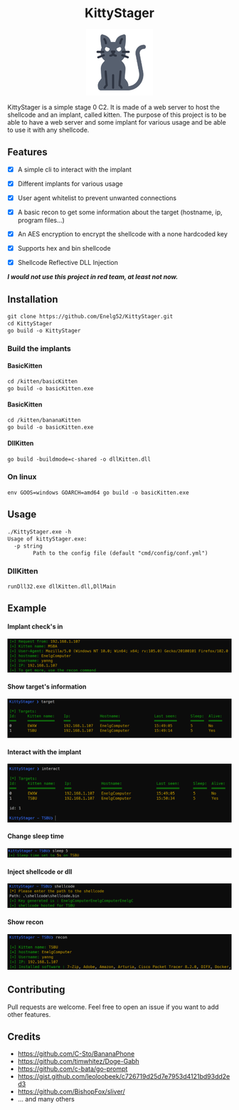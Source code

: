 <h1 align="center">
    KittyStager
</h1>

<p align="center">
  <a href="" rel="noopener">
 <img width=150px height=150px src="./img/chat.png"> </a>
</p>


KittyStager is a simple stage 0 C2. It is made of a web server to host the shellcode and an implant, called kitten.
The purpose of this project is to be able to have a web server and some implant for various usage and be 
able to use it with any shellcode.

## Features
- [x] A simple cli to interact with the implant
- [x] Different implants for various usage
- [x] User agent whitelist to prevent unwanted connections
- [x] A basic recon to get some information about the target (hostname, ip, program files...)
- [x] An AES encryption to encrypt the shellcode with a none hardcoded key
- [x] Supports hex and bin shellcode
- [x] Shellcode Reflective DLL Injection


***I would not use this project in red team, at least not now.***



## Installation
```
git clone https://github.com/Enelg52/KittyStager.git
cd KittyStager
go build -o KittyStager
```
### Build the implants
#### BasicKitten
```
cd /kitten/basicKitten
go build -o basicKitten.exe
```
#### BasicKitten
```
cd /kitten/bananaKitten
go build -o basicKitten.exe
```
#### DllKitten
```
go build -buildmode=c-shared -o dllKitten.dll
```
### On linux
```
env GOOS=windows GOARCH=amd64 go build -o basicKitten.exe
```

## Usage

```
./KittyStager.exe -h
Usage of kittyStager.exe:
  -p string
        Path to the config file (default "cmd/config/conf.yml")
```
### DllKitten
```
runDll32.exe dllKitten.dll,DllMain
```

## Example
#### Implant check's in
![](/img/KittyCheckin.png)
#### Show target's information
![](/img/KittyTarget.png)
#### Interact with the implant
![](/img/KittyInteract.png)
#### Change sleep time
![](/img/KittySleep.png)
#### Inject shellcode or dll
![img.png](img/KittyShellcode.png)
#### Show recon
![img.png](img/KittyRecon.png)

## Contributing

Pull requests are welcome. Feel free to open an issue if you want to add other features.

## Credits
- https://github.com/C-Sto/BananaPhone
- https://github.com/timwhitez/Doge-Gabh
- https://github.com/c-bata/go-prompt
- https://gist.github.com/leoloobeek/c726719d25d7e7953d4121bd93dd2ed3
- https://github.com/BishopFox/sliver/
- ... and many others